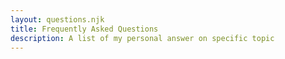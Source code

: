 ```yaml
---
layout: questions.njk
title: Frequently Asked Questions
description: A list of my personal answer on specific topic
---
```


